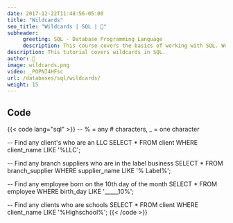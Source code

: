 ```yaml
---
date: 2017-12-22T11:48:56-05:00
title: "Wildcards"
seo_title: "Wildcards | SQL | 🦒"
subheader:
     greeting: SQL - Database Programming Language
     description: This course covers the basics of working with SQL. Work your way through the videos/articles and I'll teach you everything you need to know to interact with database management systems and create powerful relational databases!
description: This tutorial covers wildcards in SQL.
author: 🦒
image: wildcards.png
video: _POPNI4HFsc
url: /databases/sql/wildcards/
weight: 15
---
```


## Code

{{< code lang="sql" >}}
-- % = any # characters, _ = one character

-- Find any client's who are an LLC
SELECT *
FROM client
WHERE client_name LIKE '%LLC';

-- Find any branch suppliers who are in the label business
SELECT *
FROM branch_supplier
WHERE supplier_name LIKE '% Label%';

-- Find any employee born on the 10th day of the month
SELECT *
FROM employee
WHERE birth_day LIKE '_____10%';

-- Find any clients who are schools
SELECT *
FROM client
WHERE client_name LIKE '%Highschool%';
{{< /code >}}

